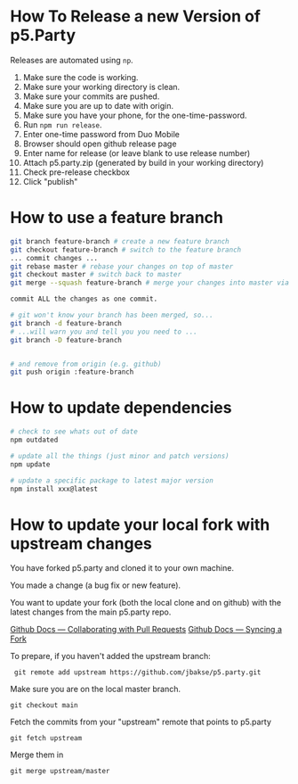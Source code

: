 # How To Release a new Version of p5.Party

Releases are automated using `np`.

1. Make sure the code is working.
1. Make sure your working directory is clean.
1. Make sure your commits are pushed.
1. Make sure you are up to date with origin.
1. Make sure you have your phone, for the one-time-password.
1. Run `npm run release`.
1. Enter one-time password from Duo Mobile
1. Browser should open github release page
1. Enter name for release (or leave blank to use release number)
1. Attach p5.party.zip (generated by build in your working directory)
1. Check pre-release checkbox
1. Click "publish"

# How to use a feature branch

```bash
git branch feature-branch # create a new feature branch
git checkout feature-branch # switch to the feature branch
... commit changes ...
git rebase master # rebase your changes on top of master
git checkout master # switch back to master
git merge --squash feature-branch # merge your changes into master via a squash

commit ALL the changes as one commit.

# git won't know your branch has been merged, so...
git branch -d feature-branch
# ...will warn you and tell you you need to ...
git branch -D feature-branch


# and remove from origin (e.g. github)
git push origin :feature-branch


```

# How to update dependencies

```bash
# check to see whats out of date
npm outdated

# update all the things (just minor and patch versions)
npm update

# update a specific package to latest major version
npm install xxx@latest

```

# How to update your local fork with upstream changes

You have forked p5.party and cloned it to your own machine.

You made a change (a bug fix or new feature).

You want to update your fork (both the local clone and on github) with the latest changes from the main p5.party repo.

[Github Docs — Collaborating with Pull Requests](https://docs.github.com/en/pull-requests/collaborating-with-pull-requests)
[Github Docs — Syncing a Fork](https://docs.github.com/en/pull-requests/collaborating-with-pull-requests/working-with-forks/syncing-a-fork)

To prepare, if you haven't added the upstream branch:

```
 git remote add upstream https://github.com/jbakse/p5.party.git
```

Make sure you are on the local master branch.

```
git checkout main
```

Fetch the commits from your "upstream" remote that points to p5.party

```
git fetch upstream
```

Merge them in

```
git merge upstream/master
```
